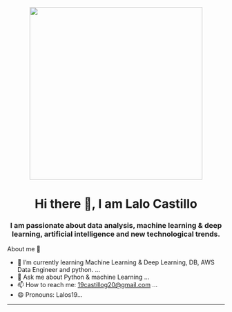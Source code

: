 <div id=" header" align="center">
<img src="https://media.giphy.com/media/MarRSACy8q3MPtXKQq/giphy.gif" width="400" />
<h1 align ='center'> Hi there 👋, I am Lalo Castillo </h1>
<h3 align ='center'> I am passionate about data analysis, machine learning & deep learning, artificial intelligence and new technological trends.</h3>
</div>
About me 👋

- 🌱 I’m currently learning Machine Learning & Deep Learning, DB, AWS Data Engineer and python.  ...
- 💬 Ask me about  Python & machine Learning ...
- 📫 How to reach me: 19castillog20@gmail.com ...
- 😄 Pronouns: Lalos19...
---

